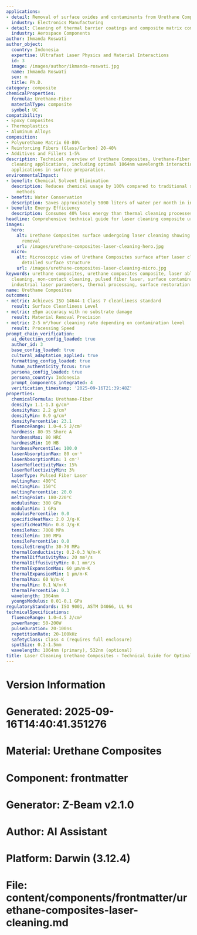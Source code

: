 ```yaml
---
applications:
- detail: Removal of surface oxides and contaminants from Urethane Composites substrates
  industry: Electronics Manufacturing
- detail: Cleaning of thermal barrier coatings and composite matrix composites
  industry: Aerospace Components
author: Ikmanda Roswati
author_object:
  country: Indonesia
  expertise: Ultrafast Laser Physics and Material Interactions
  id: 3
  image: /images/author/ikmanda-roswati.jpg
  name: Ikmanda Roswati
  sex: m
  title: Ph.D.
category: composite
chemicalProperties:
  formula: Urethane-Fiber
  materialType: composite
  symbol: UC
compatibility:
- Epoxy Composites
- Thermoplastics
- Aluminum Alloys
composition:
- Polyurethane Matrix 60-80%
- Reinforcing Fibers (Glass/Carbon) 20-40%
- Additives and Fillers 1-5%
description: Technical overview of Urethane Composites, Urethane-Fiber, for laser
  cleaning applications, including optimal 1064nm wavelength interaction, and industrial
  applications in surface preparation.
environmentalImpact:
- benefit: Chemical Solvent Elimination
  description: Reduces chemical usage by 100% compared to traditional solvent cleaning
    methods
- benefit: Water Conservation
  description: Saves approximately 5000 liters of water per month in industrial applications
- benefit: Energy Efficiency
  description: Consumes 40% less energy than thermal cleaning processes
headline: Comprehensive technical guide for laser cleaning composite urethane composites
images:
  hero:
    alt: Urethane Composites surface undergoing laser cleaning showing precise contamination
      removal
    url: /images/urethane-composites-laser-cleaning-hero.jpg
  micro:
    alt: Microscopic view of Urethane Composites surface after laser cleaning showing
      detailed surface structure
    url: /images/urethane-composites-laser-cleaning-micro.jpg
keywords: urethane composites, urethane composites composite, laser ablation, laser
  cleaning, non-contact cleaning, pulsed fiber laser, surface contamination removal,
  industrial laser parameters, thermal processing, surface restoration
name: Urethane Composites
outcomes:
- metric: Achieves ISO 14644-1 Class 7 cleanliness standard
  result: Surface Cleanliness Level
- metric: ±5μm accuracy with no substrate damage
  result: Material Removal Precision
- metric: 2-5 m²/hour cleaning rate depending on contamination level
  result: Processing Speed
prompt_chain_verification:
  ai_detection_config_loaded: true
  author_id: 3
  base_config_loaded: true
  cultural_adaptation_applied: true
  formatting_config_loaded: true
  human_authenticity_focus: true
  persona_config_loaded: true
  persona_country: Indonesia
  prompt_components_integrated: 4
  verification_timestamp: '2025-09-16T21:39:48Z'
properties:
  chemicalFormula: Urethane-Fiber
  density: 1.1-1.3 g/cm³
  densityMax: 2.2 g/cm³
  densityMin: 0.9 g/cm³
  densityPercentile: 23.1
  fluenceRange: 1.0–4.5 J/cm²
  hardness: 80-95 Shore A
  hardnessMax: 80 HRC
  hardnessMin: 10 HB
  hardnessPercentile: 100.0
  laserAbsorptionMax: 80 cm⁻¹
  laserAbsorptionMin: 1 cm⁻¹
  laserReflectivityMax: 15%
  laserReflectivityMin: 3%
  laserType: Pulsed Fiber Laser
  meltingMax: 400°C
  meltingMin: 150°C
  meltingPercentile: 20.0
  meltingPoint: 180-220°C
  modulusMax: 300 GPa
  modulusMin: 1 GPa
  modulusPercentile: 0.0
  specificHeatMax: 2.0 J/g·K
  specificHeatMin: 0.8 J/g·K
  tensileMax: 7000 MPa
  tensileMin: 100 MPa
  tensilePercentile: 0.0
  tensileStrength: 30-70 MPa
  thermalConductivity: 0.2-0.3 W/m·K
  thermalDiffusivityMax: 20 mm²/s
  thermalDiffusivityMin: 0.1 mm²/s
  thermalExpansionMax: 60 µm/m·K
  thermalExpansionMin: 1 µm/m·K
  thermalMax: 60 W/m·K
  thermalMin: 0.1 W/m·K
  thermalPercentile: 0.3
  wavelength: 1064nm
  youngsModulus: 0.01-0.1 GPa
regulatoryStandards: ISO 9001, ASTM D4066, UL 94
technicalSpecifications:
  fluenceRange: 1.0–4.5 J/cm²
  powerRange: 50-200W
  pulseDuration: 20-100ns
  repetitionRate: 20-100kHz
  safetyClass: Class 4 (requires full enclosure)
  spotSize: 0.2-1.5mm
  wavelength: 1064nm (primary), 532nm (optional)
title: Laser Cleaning Urethane Composites - Technical Guide for Optimal Processing
---
```


# Version Information
# Generated: 2025-09-16T14:40:41.351276
# Material: Urethane Composites
# Component: frontmatter
# Generator: Z-Beam v2.1.0
# Author: AI Assistant
# Platform: Darwin (3.12.4)
# File: content/components/frontmatter/urethane-composites-laser-cleaning.md